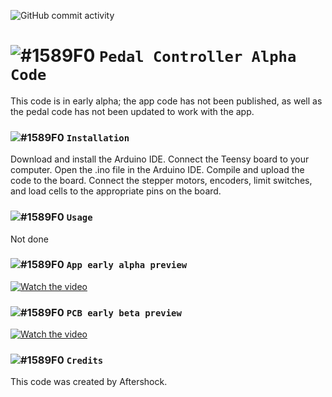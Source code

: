 ![GitHub commit activity](https://img.shields.io/github/commit-activity/w/Aftershock3995/ArduinoCodeSystem?color=%23ff0000&logo=GitHub) 
# ![#1589F0](https://cdn.discordapp.com/attachments/868329637602816081/1140690942861508780/Untitled.png) `Pedal Controller Alpha Code`


This code is in early alpha; the app code has not been published, as well as the pedal code has not been updated to work with the app.

### ![#1589F0](https://cdn.discordapp.com/attachments/868329637602816081/1140690942861508780/Untitled.png) `Installation`
Download and install the Arduino IDE.
Connect the Teensy board to your computer.
Open the .ino file in the Arduino IDE.
Compile and upload the code to the board.
Connect the stepper motors, encoders, limit switches, and load cells to the appropriate pins on the board.

### ![#1589F0](https://cdn.discordapp.com/attachments/868329637602816081/1140690942861508780/Untitled.png) `Usage`
Not done 

### ![#1589F0](https://cdn.discordapp.com/attachments/868329637602816081/1140690942861508780/Untitled.png) `App early alpha preview`

[![Watch the video](https://media.discordapp.net/attachments/868329637602816081/1150267019825000518/image.png)]()
<!--https://media.discordapp.net/attachments/868329637602816081/1112906816712609813/image.png-->

### ![#1589F0](https://cdn.discordapp.com/attachments/868329637602816081/1140690942861508780/Untitled.png) `PCB early beta preview`
[![Watch the video](https://media.discordapp.net/attachments/868329637602816081/1150561222773702696/image.png)]()

### ![#1589F0](https://cdn.discordapp.com/attachments/868329637602816081/1140690942861508780/Untitled.png) `Credits`
This code was created by Aftershock.
